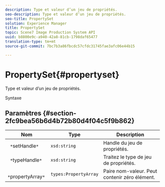 ```yaml
---
description: Type et valeur d’un jeu de propriétés.
seo-description: Type et valeur d’un jeu de propriétés.
seo-title: PropertySet
solution: Experience Manager
title: PropertySet
topic: Scene7 Image Production System API
uuid: b8800e9c-a940-42a8-81cb-1798daf65477
translation-type: tm+mt
source-git-commit: 7bc7b3a86fbcdc57cfdc31745fae3afc06e44b15

---
```



# PropertySet{#propertyset}

Type et valeur d’un jeu de propriétés.

Syntaxe

## Paramètres {#section-2fc9bea56b6d4b72b80d4f04c5f9b862}

| Nom | Type | Description |
|---|---|---|
| ` *`setHandle`*` | `xsd:string` | Handle du jeu de propriétés. |
| ` *`typeHandle`*` | `xsd:string` | Traitez le type de jeu de propriétés. |
| ` *`propertyArray`*` | `types:PropertyArray` | Paire nom-valeur. Peut contenir zéro élément. |

